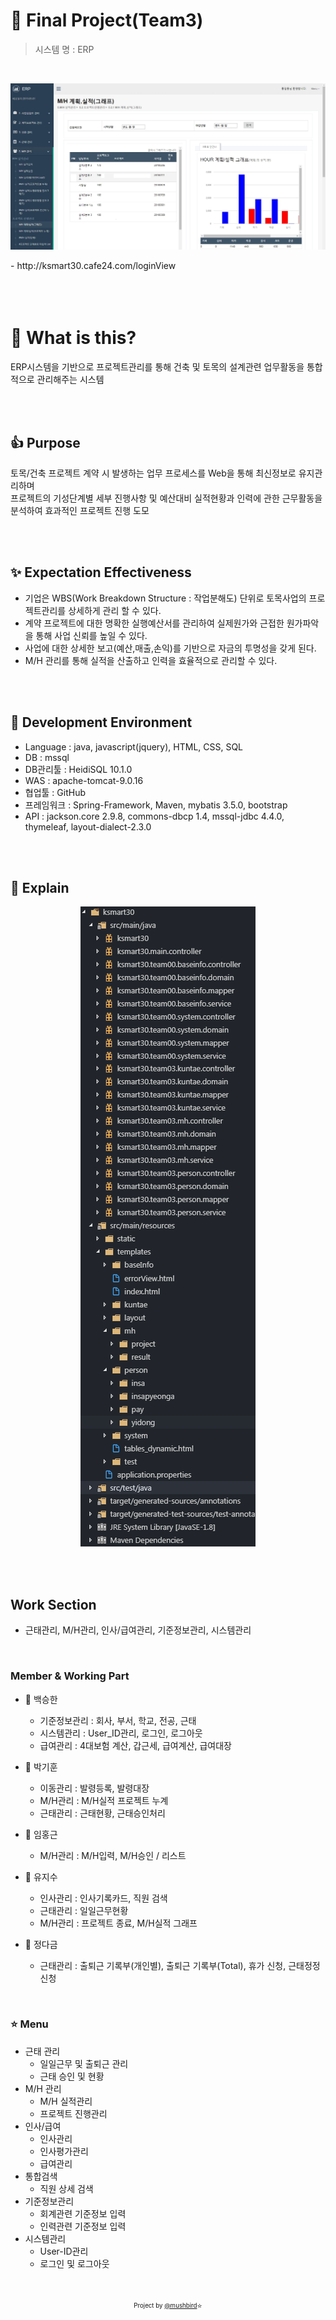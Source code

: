 # :rainbow: Final Project(Team3)
> 시스템 명 : ERP 
<br>
<div align=center>

![](/images/project_main.png)

</div>
- http://ksmart30.cafe24.com/loginView

<br>
<br>
<br>
<br>

#  :tophat: What is this?
ERP시스템을 기반으로 프로젝트관리를 통해 건축 및 토목의 설계관련 업무활동을 통합적으로 관리해주는 시스템

<br>
<br>

## :+1: Purpose
토목/건축 프로젝트 계약 시 발생하는 업무 프로세스를 Web을 통해 최신정보로 유지관리하며 
<br>
프로젝트의 기성단계별 세부 진행사항 및 예산대비 실적현황과 인력에 관한 근무활동을
<br>
분석하여 효과적인 프로젝트 진행 도모 

<br>
<br>

## :sparkles: Expectation Effectiveness
- 기업은 WBS(Work Breakdown Structure : 작업분해도) 단위로 토목사업의 프로젝트관리를 상세하게 관리 할 수 있다.
- 계약 프로젝트에 대한 명확한 실행예산서를 관리하여 실제원가와 근접한 원가파악을 통해 사업 신뢰를 높일 수 있다.
- 사업에 대한 상세한 보고(예산,매출,손익)를 기반으로 자금의 투명성을 갖게 된다.
- M/H 관리를 통해 실적을 산출하고 인력을 효율적으로 관리할 수 있다.

<br>
<br>

## :wrench: Development Environment
- Language : java, javascript(jquery), HTML, CSS, SQL
- DB : mssql
- DB관리툴 : HeidiSQL 10.1.0
- WAS : apache-tomcat-9.0.16 
- 협업툴 : GitHub
- 프레임워크 : Spring-Framework, Maven, mybatis 3.5.0, bootstrap
- API : jackson.core 2.9.8, commons-dbcp 1.4, mssql-jdbc 4.4.0, thymeleaf, layout-dialect-2.3.0

<br>
<br>

## :memo: Explain

<div align=center>

![](/images/contents.png)

</div>

<br>
<br>

## Work Section
- 근태관리, M/H관리, 인사/급여관리, 기준정보관리, 시스템관리

<br>

### Member & Working Part
- :prince: 백승한
  - 기준정보관리 : 회사, 부서, 학교, 전공, 근태
  - 시스템관리 : User_ID관리, 로그인, 로그아웃
  - 급여관리 : 4대보험 계산, 갑근세, 급여계산, 급여대장
  
- :boy: 박기훈
  - 이동관리 : 발령등록, 발령대장
  - M/H관리 : M/H실적 프로젝트 누계
  - 근태관리 : 근태현황, 근태승인처리
  
- :boy: 임홍근
  - M/H관리 : M/H입력, M/H승인 / 리스트
  
- :girl: 유지수
  - 인사관리 : 인사기록카드, 직원 검색
  - 근태관리 : 일일근무현황
  - M/H관리 : 프로젝트 종료, M/H실적 그래프
  
- :girl: 정다금
  - 근태관리 : 출퇴근 기록부(개인별), 출퇴근 기록부(Total), 휴가 신청, 근태정정신청

<br>

### :star: Menu
- 근태 관리
  - 일일근무 및 출퇴근 관리 
  - 근태 승인 및 현황
- M/H 관리
  - M/H 실적관리
  - 프로젝트 진행관리
- 인사/급여
  - 인사관리
  - 인사평가관리
  - 급여관리
- 통합검색
  - 직원 상세 검색
- 기준정보관리
  - 회계관련 기준정보 입력
  - 인력관련 기준정보 입력
- 시스템관리
  - User-ID관리
  - 로그인 및 로그아웃
<br>
<br>
<div align=center>
<sub><sup>Project by <a href="https://github.com/mushbird">@mushbird</a></sup></sub><small>⭐</small>
</div>
